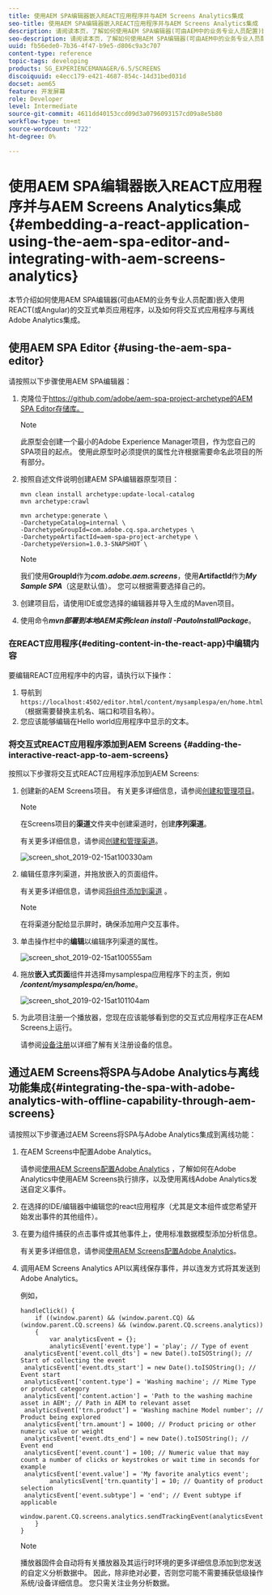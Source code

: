 ```yaml
---
title: 使用AEM SPA编辑器嵌入REACT应用程序并与AEM Screens Analytics集成
seo-title: 使用AEM SPA编辑器嵌入REACT应用程序并与AEM Screens Analytics集成
description: 请阅读本页，了解如何使用AEM SPA编辑器(可由AEM中的业务专业人员配置)嵌入使用REACT(或Angular)的交互式单页应用程序，以及如何将交互式应用程序与离线Adobe Analytics集成。
seo-description: 请阅读本页，了解如何使用AEM SPA编辑器(可由AEM中的业务专业人员配置)嵌入使用REACT(或Angular)的交互式单页应用程序，以及如何将交互式应用程序与离线Adobe Analytics集成。
uuid: fb56ede0-7b36-4f47-b9e5-d806c9a3c707
content-type: reference
topic-tags: developing
products: SG_EXPERIENCEMANAGER/6.5/SCREENS
discoiquuid: e4ecc179-e421-4687-854c-14d31bed031d
docset: aem65
feature: 开发屏幕
role: Developer
level: Intermediate
source-git-commit: 4611dd40153ccd09d3a0796093157cd09a8e5b80
workflow-type: tm+mt
source-wordcount: '722'
ht-degree: 0%

---
```



# 使用AEM SPA编辑器嵌入REACT应用程序并与AEM Screens Analytics集成{#embedding-a-react-application-using-the-aem-spa-editor-and-integrating-with-aem-screens-analytics}

本节介绍如何使用AEM SPA编辑器(可由AEM的业务专业人员配置)嵌入使用REACT(或Angular)的交互式单页应用程序，以及如何将交互式应用程序与离线Adobe Analytics集成。

## 使用AEM SPA Editor {#using-the-aem-spa-editor}

请按照以下步骤使用AEM SPA编辑器：

1. 克隆位于[https://github.com/adobe/aem-spa-project-archetype的AEM SPA Editor存储库。](https://github.com/adobe/aem-spa-project-archetype)

   >[!NOTE]
   >
   >此原型会创建一个最小的Adobe Experience Manager项目，作为您自己的SPA项目的起点。 使用此原型时必须提供的属性允许根据需要命名此项目的所有部分。

1. 按照自述文件说明创建AEM SPA编辑器原型项目：

   ```
   mvn clean install archetype:update-local-catalog
   mvn archetype:crawl
   
   mvn archetype:generate \
   -DarchetypeCatalog=internal \
   -DarchetypeGroupId=com.adobe.cq.spa.archetypes \
   -DarchetypeArtifactId=aem-spa-project-archetype \
   -DarchetypeVersion=1.0.3-SNAPSHOT \
   ```

   >[!NOTE]
   >
   >我们使用&#x200B;**GroupId**&#x200B;作为&#x200B;***com.adobe.aem.screens***，使用&#x200B;**ArtifactId**&#x200B;作为&#x200B;***My Sample SPA***（这是默认值）。 您可以根据需要选择自己的。

1. 创建项目后，请使用IDE或您选择的编辑器并导入生成的Maven项目。
1. 使用命令&#x200B;***mvn部署到本地AEM实例clean install -PautoInstallPackage***。

### 在REACT应用程序{#editing-content-in-the-react-app}中编辑内容

要编辑REACT应用程序中的内容，请执行以下操作：

1. 导航到`https://localhost:4502/editor.html/content/mysamplespa/en/home.html`（根据需要替换主机名、端口和项目名称）。
1. 您应该能够编辑在Hello world应用程序中显示的文本。

### 将交互式REACT应用程序添加到AEM Screens {#adding-the-interactive-react-app-to-aem-screens}

按照以下步骤将交互式REACT应用程序添加到AEM Screens:

1. 创建新的AEM Screens项目。 有关更多详细信息，请参阅[创建和管理项目](creating-a-screens-project.md)。

   >[!NOTE]
   >
   >在Screens项目的&#x200B;**渠道**&#x200B;文件夹中创建渠道时，创建&#x200B;**序列渠道**。
   >
   >
   >有关更多详细信息，请参阅[创建和管理渠道](managing-channels.md)。

   ![screen_shot_2019-02-15at100330am](assets/screen_shot_2019-02-15at100330am.png)

1. 编辑任意序列渠道，并拖放嵌入的页面组件。

   有关更多详细信息，请参阅[将组件添加到渠道](adding-components-to-a-channel.md) 。

   >[!NOTE]
   >
   >在将渠道分配给显示屏时，确保添加用户交互事件。

1. 单击操作栏中的&#x200B;**编辑**&#x200B;以编辑序列渠道的属性。

   ![screen_shot_2019-02-15at100555am](assets/screen_shot_2019-02-15at100555am.png)

1. 拖放&#x200B;**嵌入式页面**&#x200B;组件并选择mysamplespa应用程序下的主页，例如&#x200B;***/content/mysamplespa/en/home***。

   ![screen_shot_2019-02-15at101104am](assets/screen_shot_2019-02-15at101104am.png)

1. 为此项目注册一个播放器，您现在应该能够看到您的交互式应用程序正在AEM Screens上运行。

   请参阅[设备注册](device-registration.md)以详细了解有关注册设备的信息。

## 通过AEM Screens将SPA与Adobe Analytics与离线功能集成{#integrating-the-spa-with-adobe-analytics-with-offline-capability-through-aem-screens}

请按照以下步骤通过AEM Screens将SPA与Adobe Analytics集成到离线功能：

1. 在AEM Screens中配置Adobe Analytics。

   请参阅[使用AEM Screens配置Adobe Analytics](configuring-adobe-analytics-aem-screens.md) ，了解如何在Adobe Analytics中使用AEM Screens执行排序，以及使用离线Adobe Analytics发送自定义事件。

1. 在选择的IDE/编辑器中编辑您的react应用程序（尤其是文本组件或您希望开始发出事件的其他组件）。
1. 在要为组件捕获的点击事件或其他事件上，使用标准数据模型添加分析信息。

   有关更多详细信息，请参阅[使用AEM Screens配置Adobe Analytics](configuring-adobe-analytics-aem-screens.md)。

1. 调用AEM Screens Analytics API以离线保存事件，并以连发方式将其发送到Adobe Analytics。

   例如，

   ```
   handleClick() {
       if ((window.parent) && (window.parent.CQ) && (window.parent.CQ.screens) && (window.parent.CQ.screens.analytics))
       {
           var analyticsEvent = {};
           analyticsEvent['event.type'] = 'play'; // Type of event
    analyticsEvent['event.coll_dts'] = new Date().toISOString(); // Start of collecting the event
    analyticsEvent['event.dts_start'] = new Date().toISOString(); // Event start
    analyticsEvent['content.type'] = 'Washing machine'; // Mime Type or product category
    analyticsEvent['content.action'] = 'Path to the washing machine asset in AEM'; // Path in AEM to relevant asset
    analyticsEvent['trn.product'] = 'Washing machine Model number'; // Product being explored
    analyticsEvent['trn.amount'] = 1000; // Product pricing or other numeric value or weight
    analyticsEvent['event.dts_end'] = new Date().toISOString(); // Event end
    analyticsEvent['event.count'] = 100; // Numeric value that may count a number of clicks or keystrokes or wait time in seconds for example
    analyticsEvent['event.value'] = 'My favorite analytics event';
           analyticsEvent['trn.quantity'] = 10; // Quantity of product selection
    analyticsEvent['event.subtype'] = 'end'; // Event subtype if applicable
    window.parent.CQ.screens.analytics.sendTrackingEvent(analyticsEvent);
       }
   }
   ```

   >[!NOTE]
   >
   >播放器固件会自动将有关播放器及其运行时环境的更多详细信息添加到您发送的自定义分析数据中。 因此，除非绝对必要，否则您可能不需要捕获低级操作系统/设备详细信息。 您只需关注业务分析数据。

